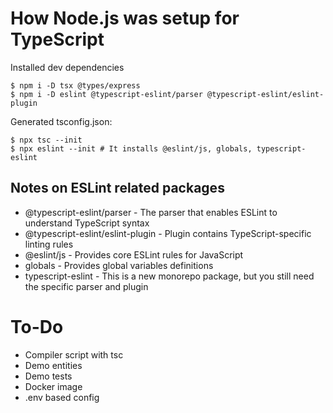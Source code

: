 # How Node.js was setup for TypeScript

Installed dev dependencies
    
    $ npm i -D tsx @types/express 
    $ npm i -D eslint @typescript-eslint/parser @typescript-eslint/eslint-plugin


Generated tsconfig.json:

    $ npx tsc --init
    $ npx eslint --init # It installs @eslint/js, globals, typescript-eslint


## Notes on ESLint related packages

- @typescript-eslint/parser - The parser that enables ESLint to understand TypeScript syntax
- @typescript-eslint/eslint-plugin - Plugin contains TypeScript-specific linting rules
- @eslint/js - Provides core ESLint rules for JavaScript
- globals - Provides global variables definitions
- typescript-eslint - This is a new monorepo package, but you still need the specific parser and plugin

# To-Do

- Compiler script with tsc
- Demo entities
- Demo tests
- Docker image
- .env based config
